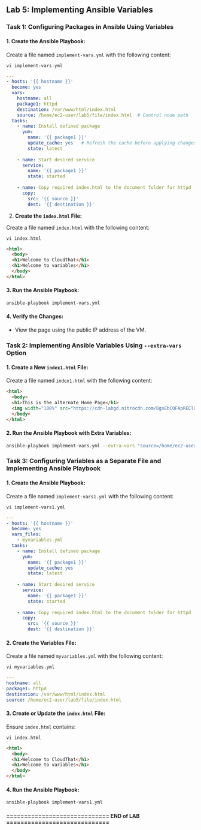 ## Lab 5: Implementing Ansible Variables

### Task 1: Configuring Packages in Ansible Using Variables

#### 1. Create the Ansible Playbook:

Create a file named `implement-vars.yml` with the following content:

```
vi implement-vars.yml
```
```yaml
---
- hosts: '{{ hostname }}'
  become: yes
  vars:
    hostname: all
    package1: httpd
    destination: /var/www/html/index.html
    source: /home/ec2-user/lab5/file/index.html  # Control node path
  tasks:
    - name: Install defined package
      yum:
        name: '{{ package1 }}'
        update_cache: yes   # Refresh the cache before applying changes
        state: latest
    
    - name: Start desired service
      service:
        name: '{{ package1 }}'
        state: started
    
    - name: Copy required index.html to the document folder for httpd
      copy:
        src: '{{ source }}'
        dest: '{{ destination }}'
```

2. **Create the `index.html` File:**

Create a file named `index.html` with the following content:

```
vi index.html
```
```html
<html>
  <body>
  <h1>Welcome to CloudThat</h1>
  <h1>Welcome to variables</h1>
  </body>
</html>
```

#### 3. Run the Ansible Playbook:

```sh
ansible-playbook implement-vars.yml
```

#### 4. Verify the Changes:

- View the page using the public IP address of the VM.

### Task 2: Implementing Ansible Variables Using `--extra-vars` Option

#### 1. Create a New `index1.html` File:

Create a file named `index1.html` with the following content:

```html
<html>
  <body>
  <h1>This is the alternate Home Page</h1>
  <img width="100%" src="https://cdn-labgd.nitrocdn.com/DgsEbCQFApREClXUXMwcDAPWJfHtBIby/assets/images/optimized/rev-f4df46d/content.cloudthat.com/consulting/wp-content/uploads/2023/11/30110123/Banner__Homepage_-Superstar-Award1.webp">
  </body>
</html>
```

#### 2. Run the Ansible Playbook with Extra Variables:

```sh
ansible-playbook implement-vars.yml --extra-vars "source=/home/ec2-user/lab5/file/index1.html"
```

### Task 3: Configuring Variables as a Separate File and Implementing Ansible Playbook

#### 1. Create the Ansible Playbook:

Create a file named `implement-vars1.yml` with the following content:

```
vi implement-vars1.yml
```
```yaml
---
- hosts: '{{ hostname }}'
  become: yes
  vars_files:
    - myvariables.yml
  tasks:
    - name: Install defined package
      yum:
        name: '{{ package1 }}'
        update_cache: yes
        state: latest
    
    - name: Start desired service
      service:
        name: '{{ package1 }}'
        state: started
    
    - name: Copy required index.html to the document folder for httpd
      copy:
        src: '{{ source }}'
        dest: '{{ destination }}'
```

#### 2. Create the Variables File:

Create a file named `myvariables.yml` with the following content:

```
vi myvariables.yml
```
```yaml
---
hostname: all
package1: httpd
destination: /var/www/html/index.html
source: /home/ec2-user/lab5/file/index.html
```

#### 3. Create or Update the `index.html` File:

Ensure `index.html` contains:

```
vi index.html
```
```html
<html>
  <body>
  <h1>Welcome to CloudThat</h1>
  <h1>Welcome to variables</h1>
  </body>
</html>
```

#### 4. Run the Ansible Playbook:

```sh
ansible-playbook implement-vars1.yml
```

#### ============================= END of LAB  =============================
